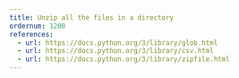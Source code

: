 ```yaml
---
title: Unzip all the files in a directory
ordernum: 1200
references:
  - url: https://docs.python.org/3/library/glob.html
  - url: https://docs.python.org/3/library/csv.html
  - url: https://docs.python.org/3/library/zipfile.html
---
```


